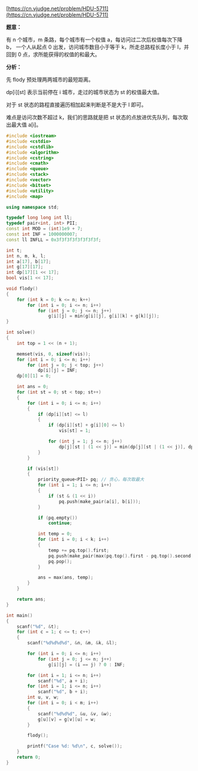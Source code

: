 [https://cn.vjudge.net/problem/HDU-5711](https://cn.vjudge.net/problem/HDU-5711)

**题意：**

有 n 个城市，m 条路，每个城市有一个权值 a，每访问过二次后权值每次下降 b，
一个人从起点 0 出发，访问城市数目小于等于 k，所走总路程长度小于 l，并回到 0 点，求所能获得的权值的和最大。

**分析：**

先 flody 预处理两两城市的最短距离。

dp[i][st] 表示当前停在 i 城市，走过的城市状态为 st 的权值最大值。

对于 st 状态的路程直接遍历相加起来判断是不是大于 l 即可。

难点是访问次数不超过 k，我们的思路就是把 st 状态的点放进优先队列，每次取出最大值 a[i]。

```c++
#include <iostream>
#include <cstdio>
#include <cstdlib>
#include <algorithm>
#include <cstring>
#include <cmath>
#include <queue>
#include <stack>
#include <vector>
#include <bitset>
#include <utility>
#include <map>

using namespace std;

typedef long long int ll;
typedef pair<int, int> PII;
const int MOD = (int)1e9 + 7;
const int INF = 1000000007;
const ll INFLL = 0x3f3f3f3f3f3f3f3f;

int t;
int n, m, k, l;
int a[17], b[17];
int g[17][17];
int dp[17][1 << 17];
bool vis[1 << 17];

void flody()
{
	for (int k = 0; k <= n; k++)
		for (int i = 0; i <= n; i++)
			for (int j = 0; j <= n; j++)
				g[i][j] = min(g[i][j], g[i][k] + g[k][j]);
}

int solve()
{
	int top = 1 << (n + 1);

	memset(vis, 0, sizeof(vis));
	for (int i = 0; i <= n; i++)
		for (int j = 0; j < top; j++)
			dp[i][j] = INF;
	dp[0][1] = 0;

	int ans = 0;
	for (int st = 0; st < top; st++)
	{
		for (int i = 0; i <= n; i++)
		{
			if (dp[i][st] <= l)
			{
				if (dp[i][st] + g[i][0] <= l)
					vis[st] = 1;

				for (int j = 1; j <= n; j++)
					dp[j][st | (1 << j)] = min(dp[j][st | (1 << j)], dp[i][st] + g[i][j]);
			}
		}

		if (vis[st])
		{
			priority_queue<PII> pq; // 贪心，每次取最大
			for (int i = 1; i <= n; i++)
			{
				if (st & (1 << i))
					pq.push(make_pair(a[i], b[i]));
			}

			if (pq.empty())
				continue;

			int temp = 0;
			for (int i = 0; i < k; i++)
			{
				temp += pq.top().first;
				pq.push(make_pair(max(pq.top().first - pq.top().second, 0), pq.top().second));
				pq.pop();
			}

			ans = max(ans, temp);
		}
	}

	return ans;
}

int main()
{
	scanf("%d", &t);
	for (int c = 1; c <= t; c++)
	{
		scanf("%d%d%d%d", &n, &m, &k, &l);

		for (int i = 0; i <= n; i++)
			for (int j = 0; j <= n; j++)
				g[i][j] = (i == j) ? 0 : INF;

		for (int i = 1; i <= n; i++)
			scanf("%d", a + i);
		for (int i = 1; i <= n; i++)
			scanf("%d", b + i);
		int u, v, w;
		for (int i = 0; i < m; i++)
		{
			scanf("%d%d%d", &u, &v, &w);
			g[u][v] = g[v][u] = w;
		}

		flody();

		printf("Case %d: %d\n", c, solve());
	}
	return 0;
}
```
